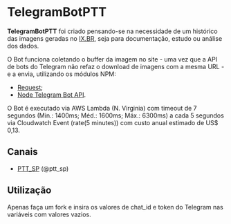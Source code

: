 # TelegramBotPTT

**TelegramBotPTT** foi criado pensando-se na necessidade de um histórico das imagens geradas no [IX.BR](http://ix.br/trafego/pix/sp), seja para documentação, estudo ou análise dos dados.

O Bot funciona coletando o buffer da imagem no site - uma vez que a API de bots do Telegram não refaz o download de imagens com a mesma URL - e a envia, utilizando os módulos NPM:

 - [Request](https://www.npmjs.com/package/request);
 - [Node Telegram Bot API](https://github.com/yagop/node-telegram-bot-api).
 
 O Bot é executado via AWS Lambda (N. Virginia) com timeout de 7 segundos (Min.: 1400ms; Méd.: 1600ms; Máx.: 6300ms) a cada 5 segundos via Cloudwatch Event (rate(5 minutes)) com custo anual estimado de US$ 0,13.

## Canais

 - [PTT_SP](https://t.me/ptt_sp) (@ptt_sp)
 
## Utilização

Apenas faça um fork e insira os valores de chat_id e token do Telegram nas variáveis com valores vazios.
